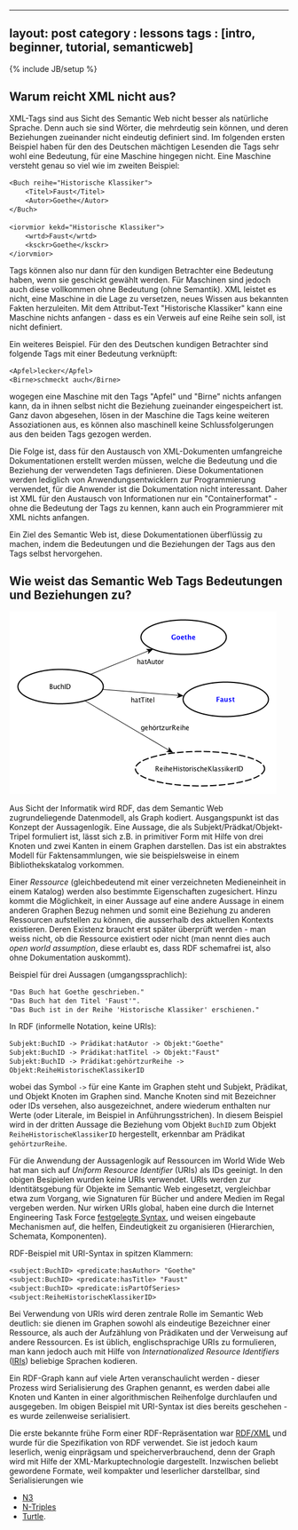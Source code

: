 
---
layout: post
category : lessons
tags : [intro, beginner, tutorial, semanticweb]
---
{% include JB/setup %}

Warum reicht XML nicht aus?
---

XML-Tags sind aus Sicht des Semantic Web nicht besser als natürliche Sprache. Denn auch sie sind Wörter, die mehrdeutig sein können, und deren Beziehungen zueinander nicht eindeutig definiert sind. Im folgenden ersten Beispiel haben für den des Deutschen mächtigen Lesenden die Tags sehr wohl eine Bedeutung, für eine Maschine hingegen nicht. Eine Maschine versteht genau so viel wie im zweiten Beispiel:

	<Buch reihe="Historische Klassiker">
	    <Titel>Faust</Titel>
	    <Autor>Goethe</Autor>
	</Buch>

	<iorvmior kekd="Historische Klassiker">
	    <wrtd>Faust</wrtd>
	    <ksckr>Goethe</ksckr>
	</iorvmior>

Tags können also nur dann für den kundigen Betrachter eine Bedeutung haben, wenn sie geschickt gewählt werden. Für Maschinen sind jedoch auch diese vollkommen ohne Bedeutung (ohne Semantik). XML leistet es nicht, eine Maschine in die Lage zu versetzen, neues Wissen aus bekannten Fakten herzuleiten. Mit dem Attribut-Text "Historische Klassiker" kann eine Maschine nichts anfangen - dass es ein Verweis auf eine Reihe sein soll, ist nicht definiert.

Ein weiteres Beispiel. Für den des Deutschen kundigen Betrachter sind folgende Tags mit einer Bedeutung verknüpft:

	<Apfel>lecker</Apfel>
	<Birne>schmeckt auch</Birne>

wogegen eine Maschine mit den Tags "Apfel" und "Birne" nichts anfangen kann, da in ihnen selbst nicht die Beziehung zueinander eingespeichert ist. Ganz davon abgesehen, lösen in der Maschine die Tags keine weiteren Assoziationen aus, es können also maschinell keine Schlussfolgerungen aus den beiden Tags gezogen werden.

Die Folge ist, dass für den Austausch von XML-Dokumenten umfangreiche Dokumentationen erstellt werden müssen, welche die Bedeutung und die Beziehung der verwendeten Tags definieren. Diese Dokumentationen werden lediglich von Anwendungsentwicklern zur Programmierung verwendet, für die Anwender ist die Dokumentation nicht interessant. Daher ist XML für den Austausch von Informationen nur ein "Containerformat" - ohne die Bedeutung der Tags zu kennen, kann auch ein Programmierer mit XML nichts anfangen.

Ein Ziel des Semantic Web ist, diese Dokumentationen überflüssig zu machen, indem die Bedeutungen und die Beziehungen der Tags aus den Tags selbst hervorgehen.

Wie weist das Semantic Web Tags Bedeutungen und Beziehungen zu?
---

![Buch](/assets/images/semanticweb-buch.png)

Aus Sicht der Informatik wird RDF, das dem Semantic Web zugrundeliegende Datenmodell, als Graph kodiert. Ausgangspunkt ist das Konzept der Aussagenlogik. Eine Aussage, die als Subjekt/Prädkat/Objekt-Tripel formuliert ist, lässt sich z.B. in primitiver Form mit Hilfe von drei Knoten und zwei Kanten in einem Graphen darstellen. Das ist ein abstraktes Modell für Faktensammlungen, wie sie beispielsweise in einem Bibliothekskatalog vorkommen. 

Einer *Ressource* (gleichbedeutend mit einer verzeichneten Medieneinheit in einem Katalog) werden also bestimmte Eigenschaften zugesichert. Hinzu kommt die Möglichkeit, in einer Aussage auf eine andere Aussage in einem anderen Graphen Bezug nehmen und somit eine Beziehung zu anderen Ressourcen aufstellen zu können, die ausserhalb des aktuellen Kontexts existieren. Deren Existenz braucht erst später überprüft werden - man weiss nicht, ob die Ressource existiert oder nicht (man nennt dies auch *open world assumption*, diese erlaubt es, dass RDF schemafrei ist, also ohne Dokumentation auskommt).

Beispiel für drei Aussagen (umgangssprachlich):

	"Das Buch hat Goethe geschrieben."
	"Das Buch hat den Titel 'Faust'".
	"Das Buch ist in der Reihe 'Historische Klassiker' erschienen."

In RDF (informelle Notation, keine URIs):

	Subjekt:BuchID -> Prädikat:hatAutor -> Objekt:"Goethe"
	Subjekt:BuchID -> Prädikat:hatTitel -> Objekt:"Faust"
	Subjekt:BuchID -> Prädikat:gehörtzurReihe -> Objekt:ReiheHistorischeKlassikerID

wobei das Symbol ``->`` für eine Kante im Graphen steht und Subjekt, Prädikat, und Objekt Knoten im Graphen sind. Manche Knoten sind mit Bezeichner oder IDs versehen, also ausgezeichnet, andere wiederum enthalten nur Werte (oder Literale, im Beispiel in Anführungsstrichen). In diesem Beispiel wird in der dritten Aussage die Beziehung vom Objekt ``BuchID`` zum Objekt ``ReiheHistorischeKlassikerID`` hergestellt, erkennbar am Prädikat ``gehörtzurReihe``.

Für die Anwendung der Aussagenlogik auf Ressourcen im World Wide Web hat man sich auf *Uniform Resource Identifier* (URIs) als IDs geeinigt. In den obigen Besipielen wurden keine URIs verwendet. URIs werden zur Identitätsgebung für Objekte im Semantic Web eingesetzt,  vergleichbar etwa zum Vorgang, wie Signaturen für Bücher und andere Medien im Regal vergeben werden. Nur wirken URIs global, haben eine durch die Internet Engineering Task Force [festgelegte Syntax](http://www.ietf.org/rfc/rfc2396.txt), und weisen eingebaute Mechanismen auf, die helfen, Eindeutigkeit zu organisieren (Hierarchien, Schemata, Komponenten).

RDF-Beispiel mit URI-Syntax in spitzen Klammern:

	<subject:BuchID> <predicate:hasAuthor> "Goethe"
	<subject:BuchID> <predicate:hasTitle> "Faust"
	<subject:BuchID> <predicate:isPartOfSeries> <subject:ReiheHistorischeKlassikerID>

Bei Verwendung von URIs wird deren zentrale Rolle im Semantic Web deutlich: sie dienen im Graphen sowohl als eindeutige Bezeichner einer Ressource, als auch der Aufzählung von Prädikaten und der Verweisung auf andere Ressourcen. Es ist üblich, englischsprachige URIs zu formulieren, man kann jedoch auch mit Hilfe von *Internationalized Resource Identifiers* ([IRIs](http://www.ietf.org/rfc/rfc3987.txt)) beliebige Sprachen kodieren.

Ein RDF-Graph kann auf viele Arten veranschaulicht werden - dieser Prozess wird Serialisierung des Graphen genannt, es werden dabei alle Knoten und Kanten in einer algorithmischen Reihenfolge durchlaufen und ausgegeben. Im obigen Beispiel mit URI-Syntax ist dies bereits geschehen - es wurde zeilenweise serialisiert.

Die erste bekannte frühe Form einer RDF-Repräsentation war [RDF/XML](http://www.w3.org/TR/REC-rdf-syntax/) und wurde für die Spezifikation von RDF verwendet. Sie ist jedoch kaum leserlich, wenig einprägsam und speicherverbrauchend, denn der Graph wird mit Hilfe der XML-Markuptechnologie dargestellt. Inzwischen beliebt gewordene Formate, weil kompakter und leserlicher darstellbar, sind Serialisierungen wie 

- [N3](http://www.w3.org/DesignIssues/Notation3)
- [N-Triples](http://www.w3.org/2001/sw/RDFCore/ntriples/)
- [Turtle](http://www.w3.org/TeamSubmission/turtle/).


